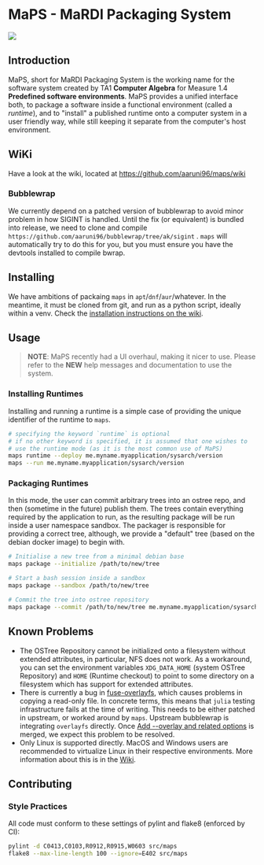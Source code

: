 # MaPS - MaRDI Packaging System

![](https://img.shields.io/badge/version-0.3--dev-blue)

## Introduction

MaPS, short for MaRDI Packaging System is the working name for the software system created by TA1
**Computer Algebra** for Measure 1.4 **Predefined software environments**. MaPS provides a unified
interface both, to package a software inside a functional environment (called a _runtime_), and to
"install" a published runtime onto a computer system in a user friendly way, while still keeping it
separate from the computer's host environment.

## WiKi

Have a look at the wiki, located at https://github.com/aaruni96/maps/wiki

### Bubblewrap

We currently depend on a patched version of bubblewrap to avoid minor problem in how SIGINT is
handled. Until the fix (or equivalent) is bundled into release, we need to clone and compile
`https://github.com/aaruni96/bubblewrap/tree/ak/sigint` . `maps` will automatically try to do this
for you, but you must ensure you have the devtools installed to compile bwrap.

## Installing

We have ambitions of packaing `maps` in `apt`/`dnf`/`aur`/whatever. In the meantime, it must be
cloned from git, and run as a python script, ideally within a venv. Check the [installation
instructions on the wiki](https://github.com/aaruni96/maps/wiki/Installation).

## Usage

> **NOTE**: MaPS recently had a UI overhaul, making it nicer to use. Please refer to the **NEW**
> help messages and documentation to use the system.

### Installing Runtimes

Installing and running a runtime is a simple case of providing the unique identifier of the runtime
to `maps`.

```bash
# specifying the keyword `runtime` is optional
# if no other keyword is specified, it is assumed that one wishes to
# use the runtime mode (as it is the most common use of MaPS)
maps runtime --deploy me.myname.myapplication/sysarch/version
maps --run me.myname.myapplication/sysarch/version
```

### Packaging Runtimes

In this mode, the user can commit arbitrary trees into an ostree repo, and then (sometime in the
future) publish them. The trees contain everything required by the application to run, as the
resulting package will be run inside a user namespace sandbox. The packager is responsible for
providing a correct tree, although, we provide a "default" tree (based on the debian docker image)
to begin with.

```bash
# Initialise a new tree from a minimal debian base
maps package --initialize /path/to/new/tree

# Start a bash session inside a sandbox
maps package --sandbox /path/to/new/tree

# Commit the tree into ostree repository
maps package --commit /path/to/new/tree me.myname.myapplication/sysarch/version
```

## Known Problems

 - The OSTree Repository cannot be initialized onto a filesystem without extended attributes, in
   particular, NFS does not work. As a workaround, you can set the environment variables
   `XDG_DATA_HOME` (system OSTree Repository) and `HOME` (Runtime checkout) to point to some
   directory on a filesystem which has support for extended attributes.
  - There is currently a bug in
    [fuse-overlayfs](https://github.com/containers/fuse-overlayfs/issues/399), which causes problems
    in copying a read-only file. In concrete terms, this means that `julia` testing infrastructure
    fails at the time of writing. This needs to be either patched in upstream, or worked around by
    `maps`. Upstream bubblewrap is integrating `overlayfs` directly. Once [Add --overlay and related
    options](https://github.com/containers/bubblewrap/pull/547) is merged, we expect this problem to
    be resolved.
  - Only Linux is supported directly. MacOS and Windows users are recommended to virtualize Linux in
    their respective environments. More information about this is in the
    [Wiki](https://github.com/aaruni96/maps/wiki/Non-Linux-OSs).


## Contributing

### Style Practices

All code must conform to these settings of pylint and flake8 (enforced by CI):

```bash
pylint -d C0413,C0103,R0912,R0915,W0603 src/maps
flake8 --max-line-length 100 --ignore=E402 src/maps
```

